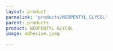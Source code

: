 ```yaml
---
layout: product
parmalink: 'products/NEOPENTYL_GLYCOL'
parent: products
product: NEOPENTYL GLYCOL 
image: adhesive.jpeg

---
```

